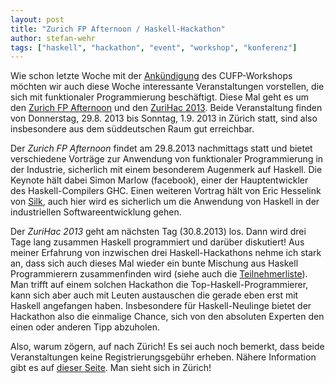 ```yaml
---
layout: post
title: "Zurich FP Afternoon / Haskell-Hackathon"
author: stefan-wehr
tags: ["haskell", "hackathon", "event", "workshop", "konferenz"]
---
```


Wie schon letzte Woche mit der [Ankündigung](/2013/08/07/cufp-2013.html) des CUFP-Workshops möchten wir
auch diese Woche interessante Veranstaltungen vorstellen, die sich mit funktionaler Programmierung
beschäftigt. Diese Mal geht es um den [Zurich FP Afternoon](http://www.haskell.org/haskellwiki/ZuriHac2013)
und den [ZuriHac 2013](http://www.haskell.org/haskellwiki/ZuriHac2013). Beide 
Veranstaltung finden von Donnerstag, 29.8. 2013 bis Sonntag, 1.9. 2013 in Zürich statt,
sind also insbesondere aus dem süddeutschen Raum gut erreichbar.

<!-- more start -->

Der *Zurich FP Afternoon* findet am 29.8.2013 nachmittags statt und bietet verschiedene Vorträge
zur Anwendung von funktionaler Programmierung in der Industrie, sicherlich mit einem besonderem
Augenmerk auf Haskell. Die Keynote hält dabei Simon Marlow (facebook), einer der Hauptentwickler des Haskell-Compilers
GHC. Einen weiteren Vortrag hält von Eric Hesselink von [Silk](http://www.silkapp.com/), auch hier
wird es sicherlich um die Anwendung von Haskell in der industriellen Softwareentwicklung gehen.

Der *ZuriHac 2013* geht am nächsten Tag (30.8.2013) los. Dann wird drei Tage lang zusammen Haskell
programmiert und darüber diskutiert! Aus meiner Erfahrung von inzwischen drei Haskell-Hackathons nehme ich stark
an, dass sich auch dieses Mal wieder ein bunte Mischung aus Haskell Programmierern zusammenfinden wird (siehe
auch die [Teilnehmerliste](http://www.haskell.org/haskellwiki/ZuriHac2013/Attendees)).
Man trifft auf einem solchen Hackathon die Top-Haskell-Programmierer, kann sich aber auch mit Leuten austauschen
die gerade eben erst mit Haskell angefangen haben. Insbesondere für Haskell-Neulinge bietet der Hackathon also
die einmalige Chance, sich von den absoluten Experten den einen oder anderen Tipp abzuholen.

Also, warum zögern, auf nach Zürich! Es sei auch noch bemerkt, 
dass beide Veranstaltungen keine Registrierungsgebühr erheben. Nähere Information gibt es auf [dieser Seite](http://www.haskell.org/haskellwiki/ZuriHac2013).
Man sieht sich in Zürich!

<!-- more end -->


